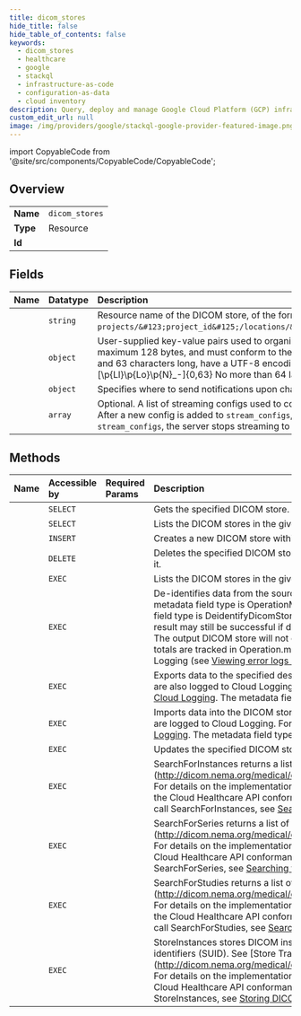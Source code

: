 ```yaml
---
title: dicom_stores
hide_title: false
hide_table_of_contents: false
keywords:
  - dicom_stores
  - healthcare
  - google    
  - stackql
  - infrastructure-as-code
  - configuration-as-data
  - cloud inventory
description: Query, deploy and manage Google Cloud Platform (GCP) infrastructure and resources using SQL
custom_edit_url: null
image: /img/providers/google/stackql-google-provider-featured-image.png
---
```


import CopyableCode from '@site/src/components/CopyableCode/CopyableCode';




## Overview
<table><tbody>
<tr><td><b>Name</b></td><td><code>dicom_stores</code></td></tr>
<tr><td><b>Type</b></td><td>Resource</td></tr>
<tr><td><b>Id</b></td><td><CopyableCode code="google.healthcare.dicom_stores" /></td></tr>
</tbody></table>

## Fields
| Name | Datatype | Description |
|:-----|:---------|:------------|
| <CopyableCode code="name" /> | `string` | Resource name of the DICOM store, of the form `projects/&#123;project_id&#125;/locations/&#123;location_id&#125;/datasets/&#123;dataset_id&#125;/dicomStores/&#123;dicom_store_id&#125;`. |
| <CopyableCode code="labels" /> | `object` | User-supplied key-value pairs used to organize DICOM stores. Label keys must be between 1 and 63 characters long, have a UTF-8 encoding of maximum 128 bytes, and must conform to the following PCRE regular expression: \p&#123;Ll&#125;\p&#123;Lo&#125;&#123;0,62&#125; Label values are optional, must be between 1 and 63 characters long, have a UTF-8 encoding of maximum 128 bytes, and must conform to the following PCRE regular expression: [\p&#123;Ll&#125;\p&#123;Lo&#125;\p&#123;N&#125;_-]&#123;0,63&#125; No more than 64 labels can be associated with a given store. |
| <CopyableCode code="notificationConfig" /> | `object` | Specifies where to send notifications upon changes to a data store. |
| <CopyableCode code="streamConfigs" /> | `array` | Optional. A list of streaming configs used to configure the destination of streaming exports for every DICOM instance insertion in this DICOM store. After a new config is added to `stream_configs`, DICOM instance insertions are streamed to the new destination. When a config is removed from `stream_configs`, the server stops streaming to that destination. Each config must contain a unique destination. |
## Methods
| Name | Accessible by | Required Params | Description |
|:-----|:--------------|:----------------|:------------|
| <CopyableCode code="get" /> | `SELECT` | <CopyableCode code="datasetsId, dicomStoresId, locationsId, projectsId" /> | Gets the specified DICOM store. |
| <CopyableCode code="list" /> | `SELECT` | <CopyableCode code="datasetsId, locationsId, projectsId" /> | Lists the DICOM stores in the given dataset. |
| <CopyableCode code="create" /> | `INSERT` | <CopyableCode code="datasetsId, locationsId, projectsId" /> | Creates a new DICOM store within the parent dataset. |
| <CopyableCode code="delete" /> | `DELETE` | <CopyableCode code="datasetsId, dicomStoresId, locationsId, projectsId" /> | Deletes the specified DICOM store and removes all images that are contained within it. |
| <CopyableCode code="_list" /> | `EXEC` | <CopyableCode code="datasetsId, locationsId, projectsId" /> | Lists the DICOM stores in the given dataset. |
| <CopyableCode code="deidentify" /> | `EXEC` | <CopyableCode code="datasetsId, dicomStoresId, locationsId, projectsId" /> | De-identifies data from the source store and writes it to the destination store. The metadata field type is OperationMetadata. If the request is successful, the response field type is DeidentifyDicomStoreSummary. If errors occur, error is set. The LRO result may still be successful if de-identification fails for some DICOM instances. The output DICOM store will not contain these failed resources. Failed resource totals are tracked in Operation.metadata. Error details are also logged to Cloud Logging (see [Viewing error logs in Cloud Logging](https://cloud.google.com/healthcare/docs/how-tos/logging)). |
| <CopyableCode code="export" /> | `EXEC` | <CopyableCode code="datasetsId, dicomStoresId, locationsId, projectsId" /> | Exports data to the specified destination by copying it from the DICOM store. Errors are also logged to Cloud Logging. For more information, see [Viewing error logs in Cloud Logging](https://cloud.google.com/healthcare/docs/how-tos/logging). The metadata field type is OperationMetadata. |
| <CopyableCode code="import" /> | `EXEC` | <CopyableCode code="datasetsId, dicomStoresId, locationsId, projectsId" /> | Imports data into the DICOM store by copying it from the specified source. Errors are logged to Cloud Logging. For more information, see [Viewing error logs in Cloud Logging](https://cloud.google.com/healthcare/docs/how-tos/logging). The metadata field type is OperationMetadata. |
| <CopyableCode code="patch" /> | `EXEC` | <CopyableCode code="datasetsId, dicomStoresId, locationsId, projectsId" /> | Updates the specified DICOM store. |
| <CopyableCode code="search_for_instances" /> | `EXEC` | <CopyableCode code="datasetsId, dicomStoresId, locationsId, projectsId" /> | SearchForInstances returns a list of matching instances. See [Search Transaction] (http://dicom.nema.org/medical/dicom/current/output/html/part18.html#sect_10.6). For details on the implementation of SearchForInstances, see [Search transaction](https://cloud.google.com/healthcare/docs/dicom#search_transaction) in the Cloud Healthcare API conformance statement. For samples that show how to call SearchForInstances, see [Searching for studies, series, instances, and frames](https://cloud.google.com/healthcare/docs/how-tos/dicomweb#searching_for_studies_series_instances_and_frames). |
| <CopyableCode code="search_for_series" /> | `EXEC` | <CopyableCode code="datasetsId, dicomStoresId, locationsId, projectsId" /> | SearchForSeries returns a list of matching series. See [Search Transaction] (http://dicom.nema.org/medical/dicom/current/output/html/part18.html#sect_10.6). For details on the implementation of SearchForSeries, see [Search transaction](https://cloud.google.com/healthcare/docs/dicom#search_transaction) in the Cloud Healthcare API conformance statement. For samples that show how to call SearchForSeries, see [Searching for studies, series, instances, and frames](https://cloud.google.com/healthcare/docs/how-tos/dicomweb#searching_for_studies_series_instances_and_frames). |
| <CopyableCode code="search_for_studies" /> | `EXEC` | <CopyableCode code="datasetsId, dicomStoresId, locationsId, projectsId" /> | SearchForStudies returns a list of matching studies. See [Search Transaction] (http://dicom.nema.org/medical/dicom/current/output/html/part18.html#sect_10.6). For details on the implementation of SearchForStudies, see [Search transaction](https://cloud.google.com/healthcare/docs/dicom#search_transaction) in the Cloud Healthcare API conformance statement. For samples that show how to call SearchForStudies, see [Searching for studies, series, instances, and frames](https://cloud.google.com/healthcare/docs/how-tos/dicomweb#searching_for_studies_series_instances_and_frames). |
| <CopyableCode code="store_instances" /> | `EXEC` | <CopyableCode code="datasetsId, dicomStoresId, locationsId, projectsId" /> | StoreInstances stores DICOM instances associated with study instance unique identifiers (SUID). See [Store Transaction] (http://dicom.nema.org/medical/dicom/current/output/html/part18.html#sect_10.5). For details on the implementation of StoreInstances, see [Store transaction](https://cloud.google.com/healthcare/docs/dicom#store_transaction) in the Cloud Healthcare API conformance statement. For samples that show how to call StoreInstances, see [Storing DICOM data](https://cloud.google.com/healthcare/docs/how-tos/dicomweb#storing_dicom_data). |
